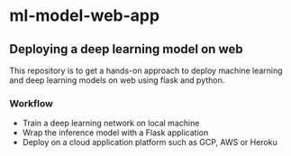 # ml-model-web-app

## Deploying a deep learning model on web

This repository is to get a hands-on approach to deploy machine learning and deep learning models on web using flask and python.

### Workflow 

  - Train a deep learning network on local machine
  - Wrap the inference model with a Flask application
  - Deploy on a cloud application platform such as GCP, AWS or Heroku


